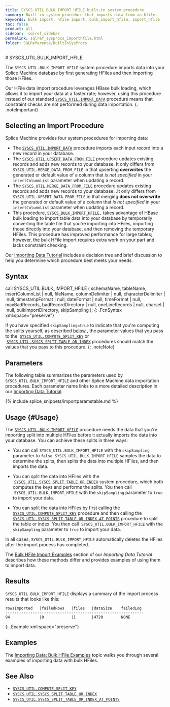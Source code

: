 ```yaml
---
title: SYSCS_UTIL.BULK_IMPORT_HFILE built-in system procedure
summary: Built-in system procedure that imports data from an hfile.
keywords: bulk import, hfile import, bulk_import_hfile, import_hfile
toc: false
product: all
sidebar:  sqlref_sidebar
permalink: sqlref_sysprocs_importhfile.html
folder: SQLReference/BuiltInSysProcs
---
```

<section>
<div class="TopicContent" data-swiftype-index="true" markdown="1">
# SYSCS_UTIL.BULK_IMPORT_HFILE

The `SYSCS_UTIL.BULK_IMPORT_HFILE` system procedure imports data into
your Splice Machine database by first generating HFiles and then
importing those HFiles.

Our HFile data import procedure leverages HBase bulk loading, which
allows it to import your data at a faster rate; however, using this
procedure instead of our standard
[`SYSCS_UTIL.IMPORT_DATA`](sqlref_sysprocs_importdata.html) procedure
means that <span class="CalloutFont">constraint checks are not performed
during data importation</span>.
{: .noteImportant}

## Selecting an Import Procedure

Splice Machine provides four system procedures for importing data:

* The [`SYSCS_UTIL.IMPORT_DATA`](sqlref_sysprocs_importdata.html) procedure imports each input record into a new record in your database.
* The [`SYSCS_UTIL.UPSERT_DATA_FROM_FILE`](sqlref_sysprocs_upsertdata.html) procedure updates existing records and adds new records to your database. It only differs from `SYSCS_UTIL.MERGE_DATA_FROM_FILE` in that upserting
 **overwrites** the generated or default value of a column that *is not specified* in your `insertColumnList` parameter when updating a record.
* The [`SYSCS_UTIL.MERGE_DATA_FROM_FILE`](sqlref_sysprocs_mergedata.html) procedure updates existing records and adds new records to your database. .It only differs from `SYSCS_UTIL.UPSERT_DATA_FROM_FILE` in that merging **does not
overwrite** the generated or default value of a column that *is not specified* in your `insertColumnList` parameter when updating a record.
* This procedure, [`SYSCS_BULK_IMPORT_HFILE,`](sqlref_sysprocs_importhfile.html) takes advantage of HBase bulk loading to import table data into your database by temporarily converting the table file that you’re importing into HFiles, importing those directly into your database, and then removing the temporary HFiles. This procedure has improved performance for large tables; however, the bulk HFile import requires extra work on your part and lacks constraint checking.

Our [Importing Data Tutorial](tutorials_ingest_importoverview.html) includes a decision tree and brief discussion to help you determine which procedure best meets your needs.

## Syntax

<div class="fcnWrapperWide" markdown="1">
    call SYSCS_UTIL.BULK_IMPORT_HFILE (
        schemaName,
        tableName,
        insertColumnList | null,
        fileName,
        columnDelimiter | null,
        characterDelimiter | null,
        timestampFormat | null,
        dateFormat | null,
        timeFormat | null,
        maxBadRecords,
        badRecordDirectory | null,
        oneLineRecords | null,
        charset | null,
        bulkImportDirectory,
        skipSampling
    );
{: .FcnSyntax xml:space="preserve"}

</div>

If you have specified `skipSampling=true` to indicate that you're computing the splits yourself,
as described [below](#Usage) , the parameter values that you pass to the
 &nbsp;[`SYSCS_UTIL.COMPUTE_SPLIT_KEY`](sqlref_sysprocs_computesplitkey.html) or &nbsp;
 &nbsp;[`SYSCS_UTIL.SYSCS_SPLIT_TABLE_OR_INDEX`](sqlref_sysprocs_splittable.html) procedures should match the values
 that you pass to this procedure.
{: .noteNote}

## Parameters

The following table summarizes the parameters used by `SYSCS_UTIL.BULK_IMPORT_HFILE` and other Splice Machine data importation procedures. Each parameter name links to a more detailed description in our [Importing Data Tutorial](tutorials_ingest_importparams.html).

{% include splice_snippets/importparamstable.md %}

## Usage {#Usage}

The [`SYSCS_UTIL.BULK_IMPORT_HFILE`](sqlref_sysprocs_importhfile.html) procedure needs the data that you're importing split into multiple HFiles before it actually imports the data into your database. You can achieve these splits in three ways:

* You can call `SYSCS_UTIL.BULK_IMPORT_HFILE` with the `skipSampling` parameter to `false`. `SYSCS_UTIL.BULK_IMPORT_HFILE` samples the data to determine the splits, then splits the data into multiple HFiles, and then imports the data.

* You can split the data into HFiles with the &nbsp;[`SYSCS_UTIL.SYSCS_SPLIT_TABLE_OR_INDEX`](sqlref_sysprocs_splittable.html) system procedure, which both computes the keys and performs the splits. You then call
 &nbsp;`SYSCS_UTIL.BULK_IMPORT_HFILE` with the `skipSampling` parameter to `true` to import your data.

* You can split the data into HFiles by first calling the [`SYSCS_UTIL.COMPUTE_SPLIT_KEY`](sqlref_sysprocs_computesplitkey.html) procedure and then  calling the [`SYSCS_UTIL.SYSCS_SPLIT_TABLE_OR_INDEX_AT_POINTS`](sqlref_sysprocs_splittableatpoints.html) procedure to split the table or index.  You then call
 &nbsp;`SYSCS_UTIL.BULK_IMPORT_HFILE` with the `skipSampling` parameter to `true` to import your data.

In all cases, `SYSCS_UTIL.BULK_IMPORT_HFILE` automatically deletes the HFiles after the import process has completed.

The [Bulk HFile Import Examples](tutorials_ingest_importexampleshfile.html) section of our *Importing Data Tutorial* describes how these methods differ and provides examples of using them to import data.

## Results

`SYSCS_UTIL.BULK_IMPORT_HFILE` displays a summary of the import
process results that looks like this:

<div class="preWrapperWide" markdown="1">

    rowsImported   |failedRows   |files   |dataSize   |failedLog
    -------------------------------------------------------------
    94             |0            |1       |4720       |NONE
{: .Example xml:space="preserve"}
</div>

## Examples

The [Importing Data: Bulk HFile Examples](tutorials_ingest_importexampleshfile.html) topic walks you through several examples of importing data with bulk HFiles.

## See Also

* [`SYSCS_UTIL.COMPUTE_SPLIT_KEY`](sqlref_sysprocs_computesplitkey.html)
* [`SYSCS_UTIL.SYSCS_SPLIT_TABLE_OR_INDEX`](sqlref_sysprocs_splittable.html)
* [`SYSCS_UTIL.SYSCS_SPLIT_TABLE_OR_INDEX_AT_POINTS`](sqlref_sysprocs_splittableatpoints.html)

</div>
</section>

